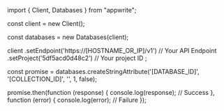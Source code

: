 import { Client, Databases } from "appwrite";

const client = new Client();

const databases = new Databases(client);

client
    .setEndpoint('https://[HOSTNAME_OR_IP]/v1') // Your API Endpoint
    .setProject('5df5acd0d48c2') // Your project ID
;

const promise = databases.createStringAttribute('[DATABASE_ID]', '[COLLECTION_ID]', '', 1, false);

promise.then(function (response) {
    console.log(response); // Success
}, function (error) {
    console.log(error); // Failure
});